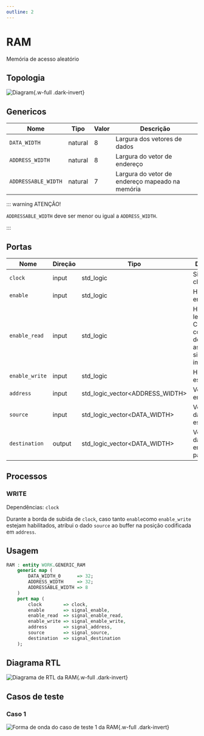 ```yaml
---
outline: 2
---
```


# RAM <Badge type="info" text="WORK.GENERIC_RAM" />

[<Badge type="tip" text="Arquivo: GENERIC_RAM.vhd &boxbox;" />](https://github.com/insper-riscv/core/blob/main/src/GENERIC_RAM.vhd)

Memória de acesso aleatório

## Topologia

<pan-container>

![Diagram](/images/reference/entities/GENERIC_RAM.svg){.w-full .dark-invert}

</pan-container>

## Genericos

| Nome                | Tipo    | Valor | Descrição                                       |
| ------------------- | ------- | ----- | ----------------------------------------------- |
| `DATA_WIDTH`        | natural | 8     | Largura dos vetores de dados                    |
| `ADDRESS_WIDTH`     | natural | 8     | Largura do vetor de endereço                    |
| `ADDRESSABLE_WIDTH` | natural | 7     | Largura do vetor de endereço mapeado na memória |

::: warning ATENÇÃO!

`ADDRESSABLE_WIDTH` deve ser menor ou igual a `ADDRESS_WIDTH`.

:::

## Portas

| Nome           | Direção | Tipo                            | Descrição                                                                     |
| -------------- | ------- | ------------------------------- | ----------------------------------------------------------------------------- |
| `clock`        | input   | std_logic                       | Sinal de clock                                                                |
| `enable`       | input   | std_logic                       | Habilita a entidade                                                           |
| `enable_read`  | input   | std_logic                       | Habilita leitura. Caso contrário, destination assume sinal de alta impedância |
| `enable_write` | input   | std_logic                       | Habilita escrita                                                              |
| `address`      | input   | std_logic_vector<ADDRESS_WIDTH> | Vetor de endereço                                                             |
| `source`       | input   | std_logic_vector<DATA_WIDTH>    | Vetor de dados para escrita                                                   |
| `destination`  | output  | std_logic_vector<DATA_WIDTH>    | Vetor de dados endereçado para leitura                                        |

## Processos

### WRITE

Dependências: `clock`

Durante a borda de subida de `clock`, caso tanto `enable`como `enable_write`
estejam habilitados, atribui o dado `source` ao buffer na posição codificada em
`address`.

## Usagem

```vhdl
RAM : entity WORK.GENERIC_RAM
    generic map (
        DATA_WIDTH_0      => 32;
        ADDRESS_WIDTH     => 32;
        ADDRESSABLE_WIDTH => 8
    )
    port map (
        clock        => clock,
        enable       => signal_enable,
        enable_read  => signal_enable_read,
        enable_write => signal_enable_write,
        address      => signal_address,
        source       => signal_source,
        destination  => signal_destination
    );
```

## Diagrama RTL

<pan-container>

![Diagrama de RTL da RAM](/images/reference/entities/generic_ram_netlist.svg){.w-full .dark-invert}

</pan-container>

## Casos de teste

<a href="https://github.com/insper-riscv/core/blob/main/test/test_GENERIC_RAM.py" target="blank"><Badge type="tip" text="test_GENERIC_RAM.py &boxbox;" /></a>

### Caso 1 <Badge type="info" text="tb_GENERIC_RAM_case_1" />

<pan-container :grid="false">

![Forma de onda do caso de teste 1 da RAM](/images/reference/entities/tb_generic_ram_case_1.svg){.w-full .dark-invert}

</pan-container>
